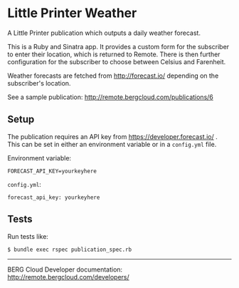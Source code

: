 # Little Printer Weather

A Little Printer publication which outputs a daily weather forecast. 

This is a Ruby and Sinatra app. It provides a custom form for the subscriber to enter their location, which is returned to Remote. There is then further configuration for the subscriber to choose between Celsius and Farenheit.

Weather forecasts are fetched from http://forecast.io/ depending on the subscriber's location. 

See a sample publication: http://remote.bergcloud.com/publications/6


## Setup

The publication requires an API key from https://developer.forecast.io/ . This can be set in either an environment variable or in a `config.yml` file.

Environment variable:

    FORECAST_API_KEY=yourkeyhere

`config.yml`:

    forecast_api_key: yourkeyhere


## Tests

Run tests like:

	$ bundle exec rspec publication_spec.rb 

----

BERG Cloud Developer documentation: http://remote.bergcloud.com/developers/
